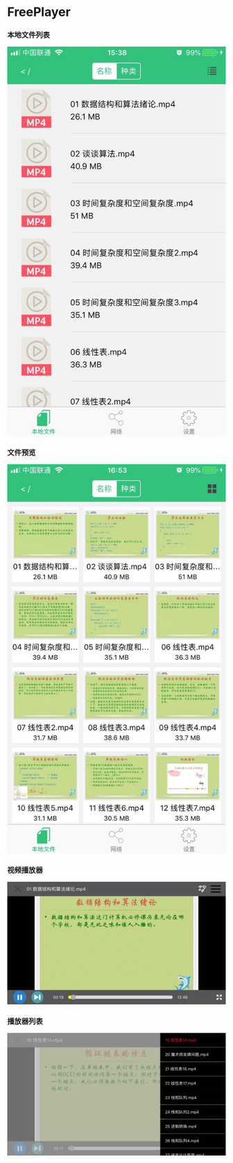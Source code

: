 # FreePlayer

### 本地文件列表

![img](snapshot/file_list.jpeg)

### 文件预览

![img](snapshot/file_collction.jpeg)

### 视频播放器

![img](snapshot/video_player.jpeg)

### 播放器列表

![img](snapshot/play_list.jpeg)
